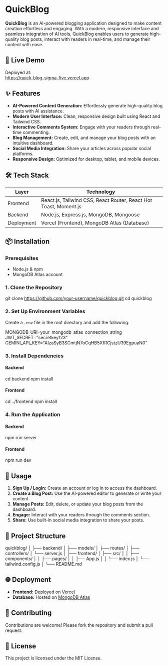 # QuickBlog

**QuickBlog** is an AI-powered blogging application designed to make content creation effortless and engaging. With a modern, responsive interface and seamless integration of AI tools, QuickBlog enables users to generate high-quality blog posts, interact with readers in real-time, and manage their content with ease.

## 🚀 Live Demo

Deployed at:  
https://quick-blog-sigma-five.vercel.app

## ✨ Features

- **AI-Powered Content Generation:** Effortlessly generate high-quality blog posts with AI assistance.
- **Modern User Interface:** Clean, responsive design built using React and Tailwind CSS.
- **Interactive Comments System:** Engage with your readers through real-time commenting.
- **Blog Management:** Create, edit, and manage your blog posts with an intuitive dashboard.
- **Social Media Integration:** Share your articles across popular social platforms.
- **Responsive Design:** Optimized for desktop, tablet, and mobile devices.

## 🛠️ Tech Stack

| Layer      | Technology                                                 |
|------------|-----------------------------------------------------------|
| Frontend   | React.js, Tailwind CSS, React Router, React Hot Toast, Moment.js |
| Backend    | Node.js, Express.js, MongoDB, Mongoose                    |
| Deployment | Vercel (Frontend), MongoDB Atlas (Database)               |

## 📦 Installation

### Prerequisites

- Node.js & npm
- MongoDB Atlas account

### 1. Clone the Repository
git clone https://github.com/your-username/quickblog.git
cd quickblog

### 2. Set Up Environment Variables
Create a `.env` file in the root directory and add the following:

MONGODB_URI=your_mongodb_atlas_connection_string
JWT_SECRET="secretkey123"
GEMINI_API_KEY="AIzaSyB3SCmtjN7oCqHB5XfRCjstzU39EgpuaN0"

### 3. Install Dependencies
#### Backend
cd backend
npm install

#### Frontend
cd ../frontend
npm install

### 4. Run the Application
#### Backend
npm run server

#### Frontend
npm run dev

## 📝 Usage

1. **Sign Up / Login:** Create an account or log in to access the dashboard.
2. **Create a Blog Post:** Use the AI-powered editor to generate or write your content.
3. **Manage Posts:** Edit, delete, or update your blog posts from the dashboard.
4. **Engage:** Interact with your readers through the comments section.
5. **Share:** Use built-in social media integration to share your posts.

## 📁 Project Structure

quickblog/
│
├── backend/
│ ├── models/
│ ├── routes/
│ ├── controllers/
│ └── server.js
│
├── frontend/
│ ├── src/
│ │ ├── components/
│ │ ├── pages/
│ │ ├── App.js
│ │ └── index.js
│ └── tailwind.config.js
│
└── README.md

## 🌐 Deployment

- **Frontend:** Deployed on [Vercel](https://vercel.com/)
- **Database:** Hosted on [MongoDB Atlas](https://www.mongodb.com/cloud/atlas)

## 🤝 Contributing

Contributions are welcome! Please fork the repository and submit a pull request.

## 📄 License

This project is licensed under the MIT License.
